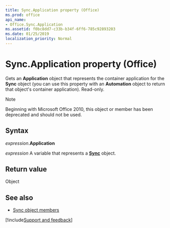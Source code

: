 ```yaml
---
title: Sync.Application property (Office)
ms.prod: office
api_name:
- Office.Sync.Application
ms.assetid: f0bc8dd7-c33b-b34f-6ff6-785c92893203
ms.date: 01/25/2019
localization_priority: Normal
---
```



# Sync.Application property (Office)

Gets an **Application** object that represents the container application for the **Sync** object (you can use this property with an **Automation** object to return that object's container application). Read-only.

> [!NOTE] 
> Beginning with Microsoft Office 2010, this object or member has been deprecated and should not be used.


## Syntax

_expression_.**Application**

_expression_ A variable that represents a **[Sync](Office.Sync.md)** object.


## Return value

Object


## See also

- [Sync object members](overview/Library-Reference/sync-members-office.md)



[!include[Support and feedback](~/includes/feedback-boilerplate.md)]